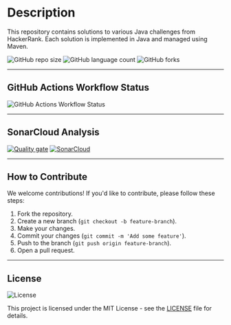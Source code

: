 # Description

This repository contains solutions to various Java challenges from HackerRank. Each solution is implemented in Java and managed using Maven.

![GitHub repo size](https://img.shields.io/github/repo-size/marco-quicula/hackerrank-java-challenge-problem-solving?style=for-the-badge)
![GitHub language count](https://img.shields.io/github/languages/count/marco-quicula/hackerrank-java-challenge-problem-solving?style=for-the-badge)
![GitHub forks](https://img.shields.io/github/forks/marco-quicula/hackerrank-java-challenge-problem-solving?style=for-the-badge)

---
## GitHub Actions Workflow Status

![GitHub Actions Workflow Status](https://img.shields.io/github/actions/workflow/status/marco-quicula/hackerrank-java-challenge-problem-solving/build.yml)

---
## SonarCloud Analysis

[![Quality gate](https://sonarcloud.io/api/project_badges/quality_gate?project=marco-quicula_hackerrank-java-challenge-problem-solving)](https://sonarcloud.io/summary/new_code?id=marco-quicula_hackerrank-java-challenge-problem-solving)
[![SonarCloud](https://sonarcloud.io/images/project_badges/sonarcloud-black.svg)](https://sonarcloud.io/summary/new_code?id=marco-quicula_hackerrank-java-challenge-problem-solving)

---
## How to Contribute

We welcome contributions! If you'd like to contribute, please follow these steps:

1. Fork the repository.
2. Create a new branch (`git checkout -b feature-branch`).
3. Make your changes.
4. Commit your changes (`git commit -m 'Add some feature'`).
5. Push to the branch (`git push origin feature-branch`).
6. Open a pull request.

---
## License
![License](https://img.shields.io/github/license/marco-quicula/hackerrank-java-challenge-problem-solving)

This project is licensed under the MIT License - see the [LICENSE](LICENSE) file for details.